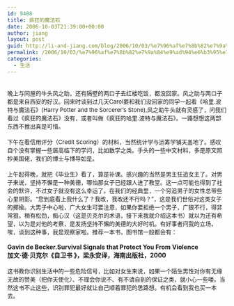 ```yaml
---
id: 9488
title: 疯狂的魔法石
date: 2006-10-03T21:39:00+00:00
author: jiang
layout: post
guid: http://li-and-jiang.com/blog/2006/10/03/%e7%96%af%e7%8b%82%e7%9a%84%e9%ad%94%e6%b3%95%e7%9f%b3/
permalink: /2006/10/03/%e7%96%af%e7%8b%82%e7%9a%84%e9%ad%94%e6%b3%95%e7%9f%b3/
categories:
  - 生活
---
```

<div>
   
</div>

<div>
  <font size="2">晚上与同屋的牛头风之助，还有隔壁的两口子去红楼吃饭，都没回家。风之助与两口子都是来自西安的好汉。回来时谈到过几天Carol要和我们没回家的同学一起看《哈里.波特与魔法石》(Harry Potter and the Sorcerer&#8217;s Stone),风之助牛头就有灵感了，问我们看过《疯狂的魔法石》没有，或者叫做《疯狂的哈里.波特与魔法石》。一路想想这两部东西不推出真是可惜。</font>
</div>

<div>
  <font size="2"></font> 
</div>

<div>
  <font size="2">下午在看信用评分（Credit Scoring）的材料，当然统计学与运筹学铺天盖地了。感叹自个没有掌握一些居高临下的学问，比如数学之类。手头的一些中文材料，多是原文照抄美国佬，我们的博士与博导如是。</font>
</div>

<div>
  <font size="2"></font> 
</div>

<div>
  <font size="2">上午起得晚，就把《毕业生》看了，算是补课。感兴趣的当然是男主狂追女主了。对男子来说，坚持不懈是一种美德，哪怕那女子已经跟人进了教堂。这一点可能也得到了社会的默许，不过女子就没有这么幸运了。在我们的经典里，一个穷追男子的女性总带些心里阴影。“您到底看上我什么了？我改，我改还不行吗？”，这是我们世俗对这类女子的揶揄。大男子中心啦，广大女生可要注意，如果你要拒绝一个男子，广狠不行，得非常狠。稍有松劲，痴心汉（这是贝克尔的术语，接下来我就介绍这本书）就以为还有希望，以为是对他的考察，是发扬坚持不懈的美德的大好时机。有好事者问我的立场，唉，谈到这种事，我是观察家啦。推荐一本书，图书馆一般都会有：</font>
</div>

<div>
  <font size="2"></font> 
</div>

<div>
  <strong>Gavin de Becker.Survival Signals that Protect You From Violence</strong>
</div>

<div>
  <strong>加文·德·贝克尔《自卫书 》，梁永安译，海南出版社，2000</strong>
</div>

<div>
  <strong></strong> 
</div>

<div>
  <font size="2">这书教你识别生活中的一些危险信号，比如对女生来说，如果一个陌生男性对你有无缘无故的赞美（把你天使化）、不理会你说不、有不请自到的保证之类，就小心一些喽。当然这书不止这些，识别罪犯最好就让自己顺着罪犯的思路想。有机会看到我也买一本去。</font>
</div>